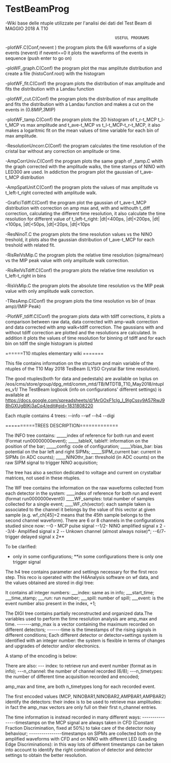 # TestBeamProg

-Wiki base delle ntuple utilizzate per l'analisi dei dati del Test Beam di MAGGIO 2018 A T10

      
													USEFUL PROGRAMS
													
-plotWF.C(Conf,nevent ) the program plots the 6/8 waveforms of a sigle events (nevent) if nevent==0 it plots the waveforms of the events in sequence (push enter to go on)  

-ploWF_graph.C(Conf) the program plot the max amplitute distribution and create a file (histoConf.root) with the histogram 

-plotWF_fit.C(Conf) the program plots the distribution of max amplitude and fits the distribution with a Landau function

-plotWF_cut.C(Conf) the program plots the distribution of max amplitude and fits the distribution with a Landau function and makes a cut on the events in (0.8*MIP,3*MIP)

-plotWF_tamp.C(Conf) the program plots the 2D histogram of t_r-t_MCP t_l-t_MCP vs max amplitude and t_ave-t_MCP vs t_l-t_MCP-t_r-t_MCP, it also makes a logaritmic fit on the mean values of time variable for each bin of max amplitude.

-ResolutionUncorr.C(Conf) the program calculates the time resolution of the cristal bar without any correction on amplitude or time.

-AmpCorrUniv.C(Conf) the program plots the same graph of _tamp.C whith the graph corrected with the amplitude walks, the time stamps of NINO with LED300 are used. In addiction the program plot the gaussian of t_ave-t_MCP distribution

-AmpSpatUnif.C(Conf) the program plots the values of max amplitude vs t_left-t_right corrected with amplitude walk.

-GraficiTdiff.C(Conf) the program plot the gaussian of t_ave-t_MCP distribution with correction on amp max and, with and withouth t_diff correction, calculating the different time resolution, it also calculate the time resolution for different value of t_left-t_right: |dt|<400ps, |dt|<200ps, |dt|<100ps, |dt|<50ps, |dt|<20ps, |dt|<10ps

-ResNinoT.C the program plots the time resolution values vs the NINO treshold, it plots also the gaussian distribution of t_ave-t_MCP for each treshold with related fit. 

-RisRelVsMip.C the program plots the relative time resolution (sigma/mean) vs the MIP peak value with only amplitude walk correction.

-RisRelVsTdiff.C(Conf) the program plots the relative time resolution vs t_left-t_right in bins

-RisVsMip.C the program plots the absolute time resolution vs the MIP peak value with only amplitude walk correction.

-TResAmp.C(Conf) the program plots the time resolution vs bin of (max amp)/(MIP Peak)  

-PlotWF_tdiff.C(Conf) the program plots data with tdiff corrections, it plots a comparison between raw data, data corrected with amp-walk correction and data corrected with amp walk+tdiff correction. The gaussians with and without tdiff correction are plotted and the resolutions are calculated. In addition it plots the values of time resolution for binning of tdiff and for each bin on tdiff the single histogram is plotted






======T10 ntuples elementary wiki =======

This file contains information on the structure and main variable of the ntuples of the T10 May 2018 TesBeam (LYSO Crystal Bar time resolution).

The good ntuples(both for data and pedestals) are available on lxplus on /eos/cms/store/group/dpg_mtd/comm_mtd/TB/MTDTB_T10_May2018/ntuples_v1/
The TestBeam logbook (info on configurations' different settings) is available at https://docs.google.com/spreadsheets/d/1ArGOxF1clg_I_9lgCssy9A57RwJ98hGXUgBIKj3aCq4/edit#gid=1831808220

Each ntuple contains 4 trees:
     --info
     --wf
     --h4
     --digi

==========TREES DESCRIPTION=============

The INFO tree contains:
_____index of reference for both run and event (Format run00000000event);
_____tableX, tableY: information on the position of the bar;
_____config: code of configuration;
_____Vbias_bar: bias potential on the bar left and right SIPMs;
_____SIPM_current bar: current in SIPMs (in ADC counts);
_____NINOthr_bar: threshold (in ADC counts) on the raw SIPM signal to trigger NINO acquisition;

The tree has also a section dedicated to voltage and current on crystalbar matrices, not used in these ntuples.




The WF tree  contains the information on the raw waveforms collected from each detector in the system:
____index of reference for both run and event (format run0000000event0)
____WF_samples: total number of samples collected for a single event;
____WF_ch(vector): each sample taken is associated to the channel it belongs by the value of this vector at given sample (e.g. wf_ch[45]=2 means that the 45th sample belongs to the second channel
waveform). There are 6 or 8 channels in the configurations studied since now:
	   	       	    	     	         --0 - MCP pulse signal
						 --1/2- NINO amplified signal x 2																					    --3/4- Amplified signal x 2
						 -- Unkown channel (almost always noise)*;																				    --6/7- trigger delayed signal x 2**



To be clarified:
* only in some configurations;
**in some configurations there is only one trigger signal


The h4 tree contains parameter and settings necessary for the first reco step. This reco is operated with the H4Analysis software on wf data, and the values obtained are stored in digi tree:

It contains all integer numbers:
___index: same as in info;
___start_time;
___time_stamp;
___run: run number;
___spill: number of spill;
___event: is the event number also present in the index, +1;


The DIGI tree contains partially reconstructed and organized data.The variables used to perform the time resolution analysis are amp_max and time.
-------amp_max is a vector containing the maximum recorded on different detectors;
-------time is the timestamps of the rising signals in different conditions;
Each different detector or detector+settings system is identified with an integer number: the system is flexible in terms of changes and upgrades of detector and/or electronics.

A stamp of the encoding is below:

There are also: --- index: to retrieve run and event number (format as in info);
      	     	---n_channel: the number of channel recorded (6/8);
			 ---n_timetypes: the number of different time acquisition recorded and encoded;

amp_max and time, are both n_timetypes long for each recorded event.

The first encoded values (MCP, NINOBAR1,NINOBAR2,AMPBAR1,AMPBAR2) identify the detectors: their index is to be used to retrieve max amplitudes: in fact the amp_max vectors are only full on their
first n_channel entries.

The time information is instead recorded in many different ways:
----------------timestamps on the MCP signal are always taken in CFD (Constant Fraction Discrimination, fixed at 50%) to take care of the detector noisy behaviour;
----------------timestamps on SIPMs are collected both on the amplified waveforms with CFD and on NINO with different LED (Leading Edge Discriminations): in this way lots of different timestamps
			      can be taken into account to identify the right combination of detector and detector settings to obtain the better resolution.
			      
